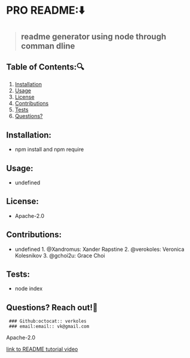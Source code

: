 # PRO README::arrow_down: 
 
  
  > ## readme generator using node through comman dline

   ## Table of Contents::mag:
   1. [ Installation ](#installation)
   2. [ Usage ](#usage)
   3. [ License ](#license)
   4. [ Contributions ](#contributing)
   5. [ Tests ](#tests) 
   6. [ Questions? ](#reach-out)

   ## Installation:
   -  npm install and npm require
   ## Usage:
   -  undefined
   ## License:
   -  Apache-2.0
   ## Contributions:
   -  undefined 
     1.  @Xandromus: Xander Rapstine
     2.  @verokoles: Veronica Kolesnikov 
     3.  @gchoi2u: Grace Choi
  
   ## Tests:
   -  node index

   ## Questions? Reach out!:raising_hand:
     ### Github:octocat:: verkoles
     ### email:email:: vk@gmail.com

Apache-2.0

[link to README tutorial video]()

